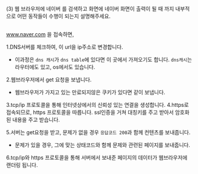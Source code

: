 (3) 웹 브라우저에 네이버 를 검색하고 화면에 네이버 화면이 출력이 될 때 까지 내부적으로 어떤 동작들이 수행이 되는지 설명해주세요.

## 
www.naver.com 을 접속하면,

1.DNS서버를 체크하여, 이 url을 ip주소로 변경합니다.
- 이과정은 `dns 캐시`가 `dns table`에 있다면 이 곳에서 가져오기도 합니다.  `dns캐시`는 라우터에도 있고, os에서도 있습니다.

2.웹브라우저에서 get 요청을 보냅니다.
- 웹브라우저가 가지고 있는 만료되지않은 쿠키가 있다면 같이 보냅니다.

3.tcp/ip 프로토콜을 통해 인터넷상에서의 신뢰성 있는 연결을 생성합니다.
4.https로 접속되므로, https 프로토콜을 따릅니다. ssl인증을 거쳐 대칭키를 주고 받아서 암호화된 내용을 주고 받습니다.

5.서버는 get요청을 받고, 문제가 없을 경우 `응답코드 200`과 함께 컨텐츠를 보내줍니다. 
- 문제가 있을 경우, 그에 맞는 상태코드와 함께 문제와 관련된 페이지를 보내줍니다.

6.tcp/ip와 https 프로토콜을 통해 서버에서 보내준 페이지의 데이터가 웹브라우저에 랜더링 됩니다.
